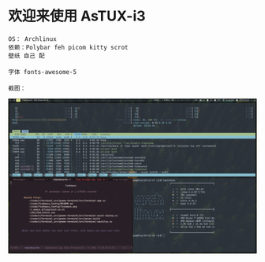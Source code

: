 # 欢迎来使用 AsTUX-i3
	OS： Archlinux
	依赖：Polybar feh picom kitty scrot
	壁纸 自己 配 
	
	字体 fonts-awesome-5
	
	截图：
	
![i3-gaps](i3.png "i3gaps")
